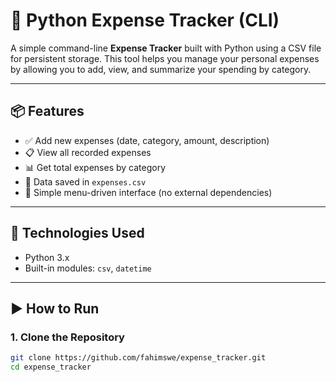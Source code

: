 # 🧾 Python Expense Tracker (CLI)

A simple command-line **Expense Tracker** built with Python using a CSV file for persistent storage. This tool helps you manage your personal expenses by allowing you to add, view, and summarize your spending by category.

---

## 📦 Features

- ✅ Add new expenses (date, category, amount, description)
- 📋 View all recorded expenses
- 📊 Get total expenses by category
- 💾 Data saved in `expenses.csv`
- 🔁 Simple menu-driven interface (no external dependencies)

---

## 🐍 Technologies Used

- Python 3.x
- Built-in modules: `csv`, `datetime`

---

## ▶️ How to Run

### 1. Clone the Repository

```bash
git clone https://github.com/fahimswe/expense_tracker.git
cd expense_tracker
